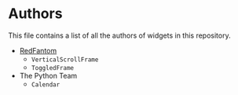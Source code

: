 # Authors
This file contains a list of all the authors of widgets in this repository.

- [RedFantom](https://www.github.com/RedFantom)
  * `VerticalScrollFrame`
  * `ToggledFrame`
- The Python Team
  * `Calendar`
